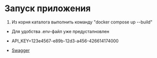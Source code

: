 # Запуск приложения

1. Из корня каталога выполнить команду "docker compose up --build"

* Для удобства .env-файл уже предусталновлен

* API_KEY=123e4567-e89b-12d3-a456-426614174000

* [Swagger](http://localhost:8001/docs#/)